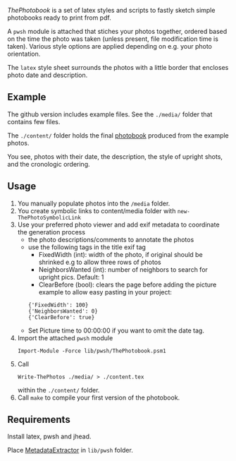 _ThePhotobook_ is a set of latex styles and scripts to fastly sketch simple photobooks ready to print from pdf.

A ```pwsh``` module is attached that stiches your photos together, ordered based on the time the photo was taken (unless present, file modification time is taken). Various style options are applied depending on e.g. your photo orientation.

The ```latex``` style sheet surrounds the photos with a little border that encloses photo date and description.

## Example

The github version includes example files. See the ```./media/``` folder that contains few files.

The ```./content/``` folder holds the final [photobook](./content/root.copy.pdf) produced from the example photos.

You see, photos with their date, the description, the style of upright shots, and the cronologic ordering.

## Usage

1. You manually populate photos into the ```/media``` folder.
1. You create symbolic links to content/media folder with `new-ThePhotoSymbolicLink`
1. Use your preferred photo viewer and add exif metadata to coordinate the generation process
   * the photo descriptions/comments to annotate the photos
   * use the following tags in the title exif tag
     * FixedWidth (int): width of the photo, if original should be shrinked e.g to allow three rows of photos
	 * NeighborsWanted (int): number of neighbors to search for upright pics. Default: 1
	 * ClearBefore (bool): clears the page before adding the picture
	 example to allow easy pasting in your project:
	 ```
	 {'FixedWidth': 100}
	 {'NeighborsWanted': 0}
	 {'ClearBefore': true}
	 ```
   * Set Picture time to 00:00:00 if you want to omit the date tag. 
1. Import the attached ```pwsh``` module
	```
	Import-Module -Force lib/pwsh/ThePhotobook.psm1
	```
1. Call 
	```
	Write-ThePhotos ./media/ > ./content.tex
	```
	within the ```./content/``` folder.
1. Call ```make``` to compile your first version of the photobook.

## Requirements

Install latex, pwsh and jhead.

Place [MetadataExtractor](https://github.com/drewnoakes/metadata-extractor-dotnet) in ```lib/pwsh``` folder.